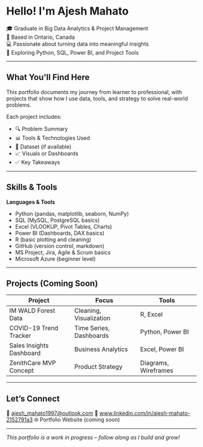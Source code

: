 # Hello! I'm Ajesh Mahato

🎓 Graduate in Big Data Analytics & Project Management  
📍 Based in Ontario, Canada  
💻 Passionate about turning data into meaningful insights  
🔭 Exploring Python, SQL, Power BI, and Project Tools

---

## What You'll Find Here

This portfolio documents my journey from learner to professional, with projects that show how I use data, tools, and strategy to solve real-world problems.

Each project includes:
- 🔍 Problem Summary
- 📊 Tools & Technologies Used
- 📁 Dataset (if available)
- 📈 Visuals or Dashboards
- ✅ Key Takeaways

---

## Skills & Tools

**Languages & Tools**  
- Python (pandas, matplotlib, seaborn, NumPy)  
- SQL (MySQL, PostgreSQL basics)  
- Excel (VLOOKUP, Pivot Tables, Charts)  
- Power BI (Dashboards, DAX basics)  
- R (basic plotting and cleaning)  
- GitHub (version control, markdown)  
- MS Project, Jira, Agile & Scrum basics  
- Microsoft Azure (beginner level)  

---

## Projects (Coming Soon)

| Project | Focus | Tools |
|--------|--------|--------|
| IM WALD Forest Data | Cleaning, Visualization | R, Excel |
| COVID-19 Trend Tracker | Time Series, Dashboards | Python, Power BI |
| Sales Insights Dashboard | Business Analytics | Excel, Power BI |
| ZenithCare MVP Concept | Product Strategy | Diagrams, Wireframes |

---

## Let’s Connect

📧 ajesh_mahato1997@outlook.com 
🔗 www.linkedin.com/in/ajesh-mahato-2152791a3 
🌐 Portfolio Website (coming soon)

---

_This portfolio is a work in progress – follow along as I build and grow!_

